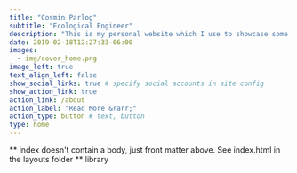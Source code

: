 ```yaml
---
title: "Cosmin Parlog"
subtitle: "Ecological Engineer"
description: "This is my personal website which I use to showcase some of my finished projects and where I share my learning journey into various STEM topics and skills"
date: 2019-02-18T12:27:33-06:00
images:
  - img/cover_home.png
image_left: true
text_align_left: false
show_social_links: true # specify social accounts in site config
show_action_link: true
action_link: /about
action_label: "Read More &rarr;"
action_type: button # text, button
type: home
---
```


** index doesn't contain a body, just front matter above.
See index.html in the layouts folder **
library
